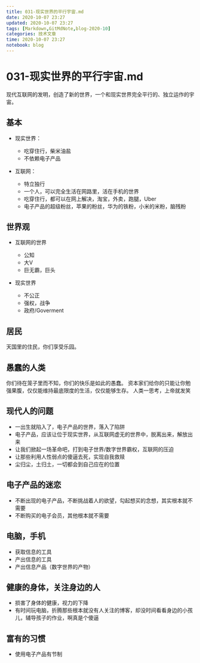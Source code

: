```yaml
---
title: 031-现实世界的平行宇宙.md
date: 2020-10-07 23:27
updated: 2020-10-07 23:27
tags: [Markdown,GitMdNote,blog-2020-10]
categories: 技术文章
time: 2020-10-07 23:27
notebook: blog
---
```


# 031-现实世界的平行宇宙.md

现代互联网的发明，创造了新的世界，一个和现实世界完全平行的、独立运作的宇宙。

## 基本

- 现实世界：
    - 吃穿住行，柴米油盐
    - 不依赖电子产品

- 互联网：
    - 特立独行
    - 一个人，可以完全生活在网路里，活在手机的世界
    - 吃穿住行，都可以在网上解决，淘宝，外卖，跑腿，Uber
    - 电子产品的超级粉丝，苹果的粉丝，华为的铁粉，小米的米粉，脑残粉

## 世界观

- 互联网的世界
    - 公知
    - 大V
    - 巨无霸，巨头

- 现实世界
    - 不公正
    - 强权，战争
    - 政府/Goverment

## 居民

天国里的住民，你们享受乐园。

## 愚蠢的人类

你们待在笼子里而不知，你们的快乐是如此的愚蠢。
资本家们给你的只能让你勉强果腹，仅仅能维持最底限度的生活，仅仅能够生存。
人类一思考，上帝就发笑

## 现代人的问题

- 一出生就陷入了，电子产品的世界，落入了陷阱
- 电子产品，应该让位于现实世界，从互联网虚无的世界中，脱离出来，解放出来
- 让我们掀起一场革命吧，打到电子世界/数字世界霸权，互联网的压迫
- 让那些利用人性弱点的傻逼去死，实现自我救赎
- 尘归尘，土归土，一切都会到自己应在的位置

## 电子产品的迷恋

- 不断出现的电子产品，不断挑战着人的欲望，勾起想买的念想，其实根本就不需要
- 不断购买的电子会员，其他根本就不需要

## 电脑，手机

- 获取信息的工具
- 产出信息的工具
- 产出信息产品（数字世界的产物）

## 健康的身体，关注身边的人

- 损害了身体的健康，视力的下降
- 有时间玩电脑，折腾那些根本就没有人关注的博客，却没时间看看身边的小孩儿，辅导孩子的作业，啊真是个傻逼

## 富有的习惯

- 使用电子产品有节制

